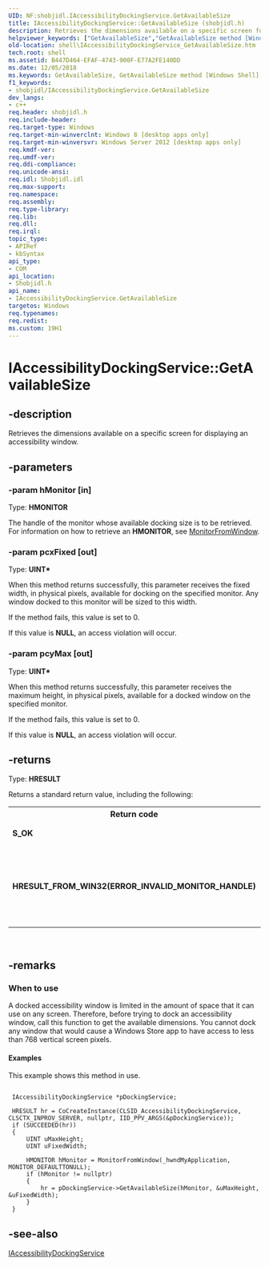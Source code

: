 ```yaml
---
UID: NF:shobjidl.IAccessibilityDockingService.GetAvailableSize
title: IAccessibilityDockingService::GetAvailableSize (shobjidl.h)
description: Retrieves the dimensions available on a specific screen for displaying an accessibility window.
helpviewer_keywords: ["GetAvailableSize","GetAvailableSize method [Windows Shell]","GetAvailableSize method [Windows Shell]","IAccessibilityDockingService interface","IAccessibilityDockingService interface [Windows Shell]","GetAvailableSize method","IAccessibilityDockingService.GetAvailableSize","IAccessibilityDockingService::GetAvailableSize","shell.IAccessibilityDockingService_GetAvailableSize","shobjidl/IAccessibilityDockingService::GetAvailableSize"]
old-location: shell\IAccessibilityDockingService_GetAvailableSize.htm
tech.root: shell
ms.assetid: B447D464-EFAF-4743-900F-E77A2FE140DD
ms.date: 12/05/2018
ms.keywords: GetAvailableSize, GetAvailableSize method [Windows Shell], GetAvailableSize method [Windows Shell],IAccessibilityDockingService interface, IAccessibilityDockingService interface [Windows Shell],GetAvailableSize method, IAccessibilityDockingService.GetAvailableSize, IAccessibilityDockingService::GetAvailableSize, shell.IAccessibilityDockingService_GetAvailableSize, shobjidl/IAccessibilityDockingService::GetAvailableSize
f1_keywords:
- shobjidl/IAccessibilityDockingService.GetAvailableSize
dev_langs:
- c++
req.header: shobjidl.h
req.include-header: 
req.target-type: Windows
req.target-min-winverclnt: Windows 8 [desktop apps only]
req.target-min-winversvr: Windows Server 2012 [desktop apps only]
req.kmdf-ver: 
req.umdf-ver: 
req.ddi-compliance: 
req.unicode-ansi: 
req.idl: Shobjidl.idl
req.max-support: 
req.namespace: 
req.assembly: 
req.type-library: 
req.lib: 
req.dll: 
req.irql: 
topic_type:
- APIRef
- kbSyntax
api_type:
- COM
api_location:
- Shobjidl.h
api_name:
- IAccessibilityDockingService.GetAvailableSize
targetos: Windows
req.typenames: 
req.redist: 
ms.custom: 19H1
---
```


# IAccessibilityDockingService::GetAvailableSize


## -description


Retrieves the dimensions available on a specific screen for displaying an accessibility window.


## -parameters




### -param hMonitor [in]

Type: <b>HMONITOR</b>

The handle of the monitor whose available docking size is to be retrieved. For information on how to retrieve an <b>HMONITOR</b>, see <a href="https://docs.microsoft.com/windows/desktop/api/winuser/nf-winuser-monitorfromwindow">MonitorFromWindow</a>.


### -param pcxFixed [out]

Type: <b>UINT*</b>

When this method returns successfully, this parameter receives the fixed width, in physical pixels, available for docking on the specified monitor. Any window docked to this monitor will be sized to this width.

                        

If the method fails, this value is set to 0.

If this value is <b>NULL</b>, an access violation will occur.


### -param pcyMax [out]

Type: <b>UINT*</b>

When this method returns successfully, this parameter receives the maximum height, in physical pixels, available for a docked window on the specified monitor.

                        

If the method fails, this value is set to 0.

If this value is <b>NULL</b>, an access violation will occur.


## -returns



Type: <b>HRESULT</b>

Returns a standard return value, including the following:

<table>
<tr>
<th>Return code</th>
<th>Description</th>
</tr>
<tr>
<td width="40%">
<dl>
<dt><b>S_OK</b></dt>
</dl>
</td>
<td width="60%">
The method succeeded.

</td>
</tr>
<tr>
<td width="40%">
<dl>
<dt><b>HRESULT_FROM_WIN32(ERROR_INVALID_MONITOR_HANDLE)</b></dt>
</dl>
</td>
<td width="60%">
The monitor specified by <i>hMonitor</i> does not support docking.

</td>
</tr>
</table>
 




## -remarks



<h3><a id="When_to_use"></a><a id="when_to_use"></a><a id="WHEN_TO_USE"></a>When to use</h3>
A docked accessibility window is limited in the amount of space that it can use on any screen. Therefore, before trying to dock an accessibility window, call this function to get the available dimensions. You cannot dock any window that would cause a Windows Store app to have access to less than 768 vertical screen pixels.


#### Examples

This example shows this method in use.


```

 IAccessibilityDockingService *pDockingService;
 
 HRESULT hr = CoCreateInstance(CLSID_AccessibilityDockingService, CLSCTX_INPROV_SERVER, nullptr, IID_PPV_ARGS(&pDockingService));
 if (SUCCEEDED(hr)) 
 {
     UINT uMaxHeight;
     UINT uFixedWidth;

     HMONITOR hMonitor = MonitorFromWindow(_hwndMyApplication, MONITOR_DEFAULTTONULL);
     if (hMonitor != nullptr)
     {
         hr = pDockingService->GetAvailableSize(hMonitor, &uMaxHeight, &uFixedWidth);
     }
 }
```





## -see-also




<a href="https://docs.microsoft.com/previous-versions/windows/desktop/legacy/hh448546(v=vs.85)">IAccessibilityDockingService</a>
 

 

